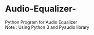 # Audio-Equalizer-
Python  Program for Audio Equalizer<br/>
Note : Using Python 3 and Pyaudio library
